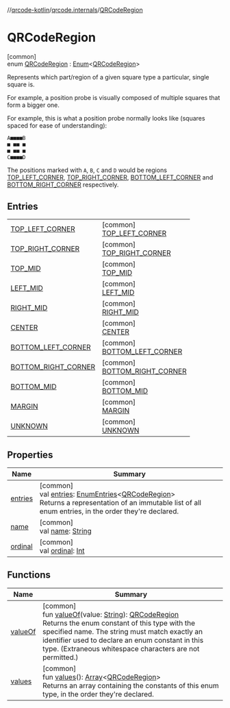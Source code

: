 //[qrcode-kotlin](../../../index.md)/[qrcode.internals](../index.md)/[QRCodeRegion](index.md)

# QRCodeRegion

[common]\
enum [QRCodeRegion](index.md) : [Enum](https://kotlinlang.org/api/latest/jvm/stdlib/kotlin/-enum/index.html)&lt;[QRCodeRegion](index.md)&gt; 

Represents which part/region of a given square type a particular, single square is.

For example, a position probe is visually composed of multiple squares that form a bigger one.

For example, this is what a position probe normally looks like (squares spaced for ease of understanding):

```kotlin
A■■■■B
■ ■■ ■
■ ■■ ■
C■■■■D
```

The positions marked with `A`, `B`, `C` and `D` would be regions [TOP_LEFT_CORNER](-t-o-p_-l-e-f-t_-c-o-r-n-e-r/index.md), [TOP_RIGHT_CORNER](-t-o-p_-r-i-g-h-t_-c-o-r-n-e-r/index.md), [BOTTOM_LEFT_CORNER](-b-o-t-t-o-m_-l-e-f-t_-c-o-r-n-e-r/index.md) and [BOTTOM_RIGHT_CORNER](-b-o-t-t-o-m_-r-i-g-h-t_-c-o-r-n-e-r/index.md) respectively.

## Entries

| | |
|---|---|
| [TOP_LEFT_CORNER](-t-o-p_-l-e-f-t_-c-o-r-n-e-r/index.md) | [common]<br>[TOP_LEFT_CORNER](-t-o-p_-l-e-f-t_-c-o-r-n-e-r/index.md) |
| [TOP_RIGHT_CORNER](-t-o-p_-r-i-g-h-t_-c-o-r-n-e-r/index.md) | [common]<br>[TOP_RIGHT_CORNER](-t-o-p_-r-i-g-h-t_-c-o-r-n-e-r/index.md) |
| [TOP_MID](-t-o-p_-m-i-d/index.md) | [common]<br>[TOP_MID](-t-o-p_-m-i-d/index.md) |
| [LEFT_MID](-l-e-f-t_-m-i-d/index.md) | [common]<br>[LEFT_MID](-l-e-f-t_-m-i-d/index.md) |
| [RIGHT_MID](-r-i-g-h-t_-m-i-d/index.md) | [common]<br>[RIGHT_MID](-r-i-g-h-t_-m-i-d/index.md) |
| [CENTER](-c-e-n-t-e-r/index.md) | [common]<br>[CENTER](-c-e-n-t-e-r/index.md) |
| [BOTTOM_LEFT_CORNER](-b-o-t-t-o-m_-l-e-f-t_-c-o-r-n-e-r/index.md) | [common]<br>[BOTTOM_LEFT_CORNER](-b-o-t-t-o-m_-l-e-f-t_-c-o-r-n-e-r/index.md) |
| [BOTTOM_RIGHT_CORNER](-b-o-t-t-o-m_-r-i-g-h-t_-c-o-r-n-e-r/index.md) | [common]<br>[BOTTOM_RIGHT_CORNER](-b-o-t-t-o-m_-r-i-g-h-t_-c-o-r-n-e-r/index.md) |
| [BOTTOM_MID](-b-o-t-t-o-m_-m-i-d/index.md) | [common]<br>[BOTTOM_MID](-b-o-t-t-o-m_-m-i-d/index.md) |
| [MARGIN](-m-a-r-g-i-n/index.md) | [common]<br>[MARGIN](-m-a-r-g-i-n/index.md) |
| [UNKNOWN](-u-n-k-n-o-w-n/index.md) | [common]<br>[UNKNOWN](-u-n-k-n-o-w-n/index.md) |

## Properties

| Name | Summary |
|---|---|
| [entries](entries.md) | [common]<br>val [entries](entries.md): [EnumEntries](https://kotlinlang.org/api/latest/jvm/stdlib/kotlin.enums/-enum-entries/index.html)&lt;[QRCodeRegion](index.md)&gt;<br>Returns a representation of an immutable list of all enum entries, in the order they're declared. |
| [name](-u-n-k-n-o-w-n/index.md#-372974862%2FProperties%2F345188675) | [common]<br>val [name](-u-n-k-n-o-w-n/index.md#-372974862%2FProperties%2F345188675): [String](https://kotlinlang.org/api/latest/jvm/stdlib/kotlin/-string/index.html) |
| [ordinal](-u-n-k-n-o-w-n/index.md#-739389684%2FProperties%2F345188675) | [common]<br>val [ordinal](-u-n-k-n-o-w-n/index.md#-739389684%2FProperties%2F345188675): [Int](https://kotlinlang.org/api/latest/jvm/stdlib/kotlin/-int/index.html) |

## Functions

| Name | Summary |
|---|---|
| [valueOf](value-of.md) | [common]<br>fun [valueOf](value-of.md)(value: [String](https://kotlinlang.org/api/latest/jvm/stdlib/kotlin/-string/index.html)): [QRCodeRegion](index.md)<br>Returns the enum constant of this type with the specified name. The string must match exactly an identifier used to declare an enum constant in this type. (Extraneous whitespace characters are not permitted.) |
| [values](values.md) | [common]<br>fun [values](values.md)(): [Array](https://kotlinlang.org/api/latest/jvm/stdlib/kotlin/-array/index.html)&lt;[QRCodeRegion](index.md)&gt;<br>Returns an array containing the constants of this enum type, in the order they're declared. |
